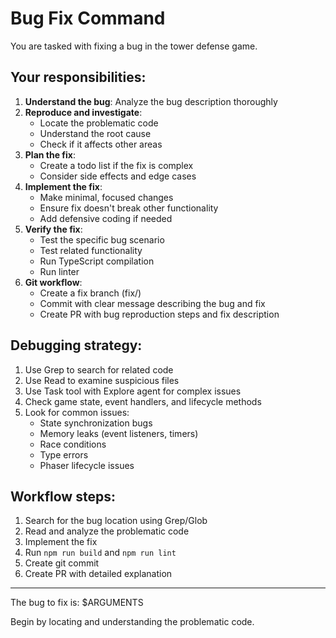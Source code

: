 # Bug Fix Command

You are tasked with fixing a bug in the tower defense game.

## Your responsibilities:

1. **Understand the bug**: Analyze the bug description thoroughly
2. **Reproduce and investigate**:
   - Locate the problematic code
   - Understand the root cause
   - Check if it affects other areas
3. **Plan the fix**:
   - Create a todo list if the fix is complex
   - Consider side effects and edge cases
4. **Implement the fix**:
   - Make minimal, focused changes
   - Ensure fix doesn't break other functionality
   - Add defensive coding if needed
5. **Verify the fix**:
   - Test the specific bug scenario
   - Test related functionality
   - Run TypeScript compilation
   - Run linter
6. **Git workflow**:
   - Create a fix branch (fix/<bug-name>)
   - Commit with clear message describing the bug and fix
   - Create PR with bug reproduction steps and fix description

## Debugging strategy:

1. Use Grep to search for related code
2. Use Read to examine suspicious files
3. Use Task tool with Explore agent for complex issues
4. Check game state, event handlers, and lifecycle methods
5. Look for common issues:
   - State synchronization bugs
   - Memory leaks (event listeners, timers)
   - Race conditions
   - Type errors
   - Phaser lifecycle issues

## Workflow steps:

1. Search for the bug location using Grep/Glob
2. Read and analyze the problematic code
3. Implement the fix
4. Run `npm run build` and `npm run lint`
5. Create git commit
6. Create PR with detailed explanation

---

The bug to fix is: $ARGUMENTS

Begin by locating and understanding the problematic code.